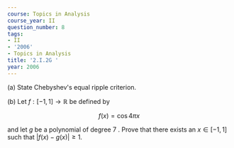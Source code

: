 ```yaml
---
course: Topics in Analysis
course_year: II
question_number: 8
tags:
- II
- '2006'
- Topics in Analysis
title: '2.I.2G '
year: 2006
---
```



(a) State Chebyshev's equal ripple criterion.

(b) Let $f:[-1,1] \rightarrow \mathbb{R}$ be defined by

$$f(x)=\cos 4 \pi x$$

and let $g$ be a polynomial of degree 7 . Prove that there exists an $x \in[-1,1]$ such that $|f(x)-g(x)| \geqslant 1$.